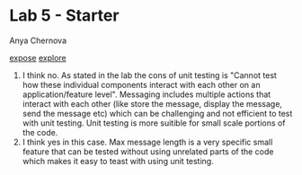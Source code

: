 # Lab 5 - Starter
Anya Chernova

[expose](https://ascher176.github.io/Lab5_Starter/expose.html)
[explore](https://ascher176.github.io/Lab5_Starter/explore.html)

1. I think no. As stated in the lab the cons of unit testing is "Cannot test how these individual components interact with each other on an application/feature level". Messaging includes multiple actions that interact with each other (like store the message, display the message, send the message etc) which can be challenging and not efficient to test with unit testing. Unit testing is more suitible for small scale portions of the code.
2. I think yes in this case. Max message length is a very specific small feature that can be tested without using unrelated parts of the code which makes it easy to teast with using unit testing.
